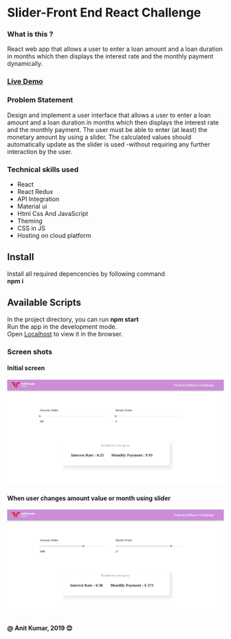 # Slider-Front End React Challenge

### What is this ?
React web app that allows a user to enter a loan amount and a loan duration in months which then displays the interest rate and the monthly payment dynamically. 

### [Live Demo](https://full-throttle-anit.netlify.com/)

### Problem Statement
Design and implement a user interface that allows a user to enter a loan amount and a
loan duration in months which then displays the interest rate and the monthly payment.
The user must be able to enter (at least) the monetary amount by using a slider. The
calculated values should automatically update as the slider is used -without requiring any
further interaction by the user.

### Technical skills used
- React
- React Redux
- API Integration
- Material ui
- Html Css And JavaScript
- Theming 
- CSS in JS
- Hosting on cloud platform


## Install
Install all required depencencies by following command \
**npm i** 

## Available Scripts
In the project directory, you can run **npm start** \
Run the app in the development mode.\
Open [Localhost](http://localhost:3000) to view it in the browser.


### Screen shots
#### Initial screen
![](screenshots/Screenshot_2019-06-09%20Slider.png)

#### When user changes amount value or month using slider
![](screenshots/Screenshot_2019-06-09%20Slider(1).png)


#### @ Anit Kumar, 2019  :blush:
